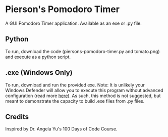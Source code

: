 # Pierson's Pomodoro Timer

A GUI Pomodoro Timer application. Available as an exe or .py file.

## Python
To run, download the code (piersons-pomodoro-timer.py and tomato.png) and execute as a python script. 

## .exe (Windows Only)
To run, download and run the provided exe.
Note: It is unlikely your Windows Defender will allow you to execute this program without advanced configuration (read more [here](https://support.microsoft.com/en-us/topic/information-about-the-attachment-manager-in-microsoft-windows-c48a4dcd-8de5-2af5-ee9b-cd795ae42738)). As such, this method is not suggested, but meant to demonstrate the capacity to build .exe files from .py files.

## Credits

Inspired by Dr. Angela Yu's 100 Days of Code Course.